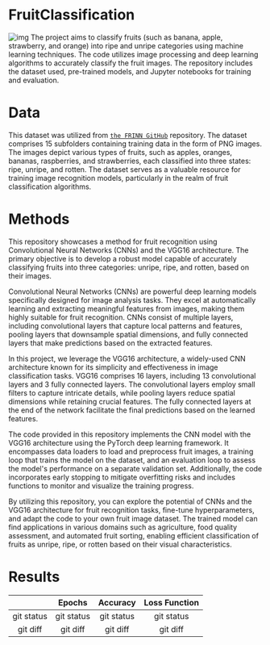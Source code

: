 # FruitClassification
![img](https://github.com/neginnoori/fruitClassification/blob/main/fotor-ai-20240224142232.jpg)
The project aims to classify fruits (such as banana, apple, strawberry, and orange) into ripe and unripe categories using machine learning techniques. The code utilizes image processing and deep learning algorithms to accurately classify the fruit images. The repository includes the dataset used, pre-trained models, and Jupyter notebooks for training and evaluation. 
# Data 
This dataset was utilized from [`the FRINN GitHub`](https://github.com/ece324-2020/FRINN/tree/main) repository. The dataset comprises 15 subfolders containing training data in the form of PNG images. The images depict various types of fruits, such as apples, oranges, bananas, raspberries, and strawberries, each classified into three states: ripe, unripe, and rotten. The dataset serves as a valuable resource for training image recognition models, particularly in the realm of fruit classification algorithms.
# Methods
This repository showcases a method for fruit recognition using Convolutional Neural Networks (CNNs) and the VGG16 architecture. The primary objective is to develop a robust model capable of accurately classifying fruits into three categories: unripe, ripe, and rotten, based on their images.

Convolutional Neural Networks (CNNs) are powerful deep learning models specifically designed for image analysis tasks. They excel at automatically learning and extracting meaningful features from images, making them highly suitable for fruit recognition. CNNs consist of multiple layers, including convolutional layers that capture local patterns and features, pooling layers that downsample spatial dimensions, and fully connected layers that make predictions based on the extracted features.

In this project, we leverage the VGG16 architecture, a widely-used CNN architecture known for its simplicity and effectiveness in image classification tasks. VGG16 comprises 16 layers, including 13 convolutional layers and 3 fully connected layers. The convolutional layers employ small filters to capture intricate details, while pooling layers reduce spatial dimensions while retaining crucial features. The fully connected layers at the end of the network facilitate the final predictions based on the learned features.

The code provided in this repository implements the CNN model with the VGG16 architecture using the PyTorch deep learning framework. It encompasses data loaders to load and preprocess fruit images, a training loop that trains the model on the dataset, and an evaluation loop to assess the model's performance on a separate validation set. Additionally, the code incorporates early stopping to mitigate overfitting risks and includes functions to monitor and visualize the training progress.

By utilizing this repository, you can explore the potential of CNNs and the VGG16 architecture for fruit recognition tasks, fine-tune hyperparameters, and adapt the code to your own fruit image dataset. The trained model can find applications in various domains such as agriculture, food quality assessment, and automated fruit sorting, enabling efficient classification of fruits as unripe, ripe, or rotten based on their visual characteristics.

# Results

|          | Epochs | Accuracy | Loss Function |
|     :---:    |     :---:      |     :---:     |     :---:    |
| git status   | git status     | git status    | git status   |
| git diff     | git diff       | git diff      | git diff     |
